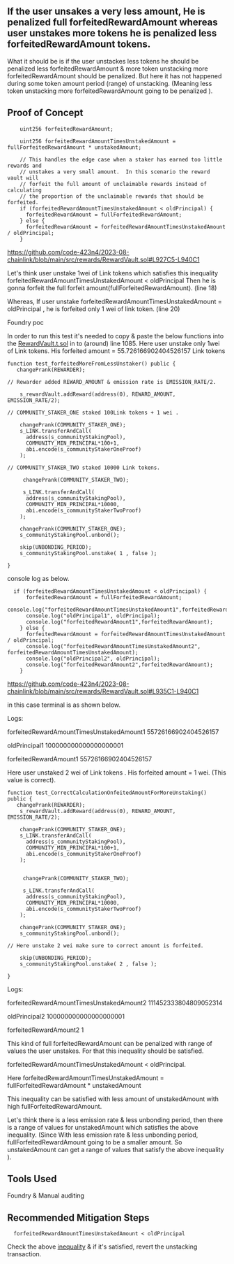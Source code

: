 ## If the user unsakes a very less amount, He is penalized full forfeitedRewardAmount  whereas user unstakes more tokens he is penalized less forfeitedRewardAmount tokens.

What it should be is if the user unstackes less tokens he should be penalized less forfeitedRewardAmount & more token
unstacking more forfeitedRewardAmount should be penalized. But here it has not happened during some token amount period (range)
of unstacking. (Meaning less token unstacking more forfeitedRewardAmount going to be penalized ).

## Proof of Concept

```solidity
    uint256 forfeitedRewardAmount;

    uint256 forfeitedRewardAmountTimesUnstakedAmount = fullForfeitedRewardAmount * unstakedAmount;

    // This handles the edge case when a staker has earned too little rewards and
    // unstakes a very small amount.  In this scenario the reward vault will
    // forfeit the full amount of unclaimable rewards instead of calculating
    // the proportion of the unclaimable rewards that should be forfeited.
    if (forfeitedRewardAmountTimesUnstakedAmount < oldPrincipal) {
      forfeitedRewardAmount = fullForfeitedRewardAmount;
    } else {
      forfeitedRewardAmount = forfeitedRewardAmountTimesUnstakedAmount / oldPrincipal;
    }

```
https://github.com/code-423n4/2023-08-chainlink/blob/main/src/rewards/RewardVault.sol#L927C5-L940C1

Let's think user unstake 1wei of Link tokens which satisfies this inequality 
forfeitedRewardAmountTimesUnstakedAmount < oldPrincipal
Then he is gonna forfeit the full forfeit amount(fullForfeitedRewardAmount). (line 18)

Whereas, If user unstake forfeitedRewardAmountTimesUnstakedAmount = oldPrincipal , he is forfeited only 1 wei of link token.
(line 20)

Foundry poc

In order to run this test it's needed to copy & paste the below functions into the [RewardVault.t.sol](https://github.com/code-423n4/2023-08-chainlink/blob/main/test/units/rewards/RewardVault.t.sol#L1085) in to (around) line 1085.
Here user unstake only 1wei of Link tokens. His forfeited amount = 55.726166902404526157 Link tokens

```solidity
function test_forfeitedMoreFromLessUnstaker() public {
   changePrank(REWARDER);

// Rewarder added REWARD_AMOUNT & emission rate is EMISSION_RATE/2.

    s_rewardVault.addReward(address(0), REWARD_AMOUNT, EMISSION_RATE/2);

// COMMUNITY_STAKER_ONE staked 100Link tokens + 1 wei .

    changePrank(COMMUNITY_STAKER_ONE);
    s_LINK.transferAndCall(
      address(s_communityStakingPool),
      COMMUNITY_MIN_PRINCIPAL*100+1,
      abi.encode(s_communityStakerOneProof)
    );

// COMMUNITY_STAKER_TWO staked 10000 Link tokens.
     
     changePrank(COMMUNITY_STAKER_TWO);

     s_LINK.transferAndCall(
      address(s_communityStakingPool),
      COMMUNITY_MIN_PRINCIPAL*10000,
      abi.encode(s_communityStakerTwoProof)
    );

    changePrank(COMMUNITY_STAKER_ONE);
    s_communityStakingPool.unbond();

    skip(UNBONDING_PERIOD);
    s_communityStakingPool.unstake( 1 , false );
   
}
```
console log as below. 

```solidity
  if (forfeitedRewardAmountTimesUnstakedAmount < oldPrincipal) {
      forfeitedRewardAmount = fullForfeitedRewardAmount;
      console.log("forfeitedRewardAmountTimesUnstakedAmount1",forfeitedRewardAmountTimesUnstakedAmount);
      console.log("oldPrincipal1", oldPrincipal);
      console.log("forfeitedRewardAmount1",forfeitedRewardAmount);
    } else {
      forfeitedRewardAmount = forfeitedRewardAmountTimesUnstakedAmount / oldPrincipal;
      console.log("forfeitedRewardAmountTimesUnstakedAmount2", forfeitedRewardAmountTimesUnstakedAmount);
      console.log("oldPrincipal2", oldPrincipal);
      console.log("forfeitedRewardAmount2",forfeitedRewardAmount);
    }
```
https://github.com/code-423n4/2023-08-chainlink/blob/main/src/rewards/RewardVault.sol#L935C1-L940C1

in this case terminal is as shown below.

Logs:

  forfeitedRewardAmountTimesUnstakedAmount1 55726166902404526157
  
  oldPrincipal1 100000000000000000001
  
  forfeitedRewardAmount1 55726166902404526157

  
Here user unstaked 2 wei of Link tokens . His forfeited amount = 1 wei. (This value is correct). 

```solidity
function test_CorrectCalculationOnfeitedAmountForMoreUnstaking() public {
   changePrank(REWARDER);
    s_rewardVault.addReward(address(0), REWARD_AMOUNT, EMISSION_RATE/2);

    changePrank(COMMUNITY_STAKER_ONE);
    s_LINK.transferAndCall(
      address(s_communityStakingPool),
      COMMUNITY_MIN_PRINCIPAL*100+1,
      abi.encode(s_communityStakerOneProof)
    );

     
     changePrank(COMMUNITY_STAKER_TWO);

     s_LINK.transferAndCall(
      address(s_communityStakingPool),
      COMMUNITY_MIN_PRINCIPAL*10000,
      abi.encode(s_communityStakerTwoProof)
    );

    changePrank(COMMUNITY_STAKER_ONE);
    s_communityStakingPool.unbond();

// Here unstake 2 wei make sure to correct amount is forfeited.

    skip(UNBONDING_PERIOD);
    s_communityStakingPool.unstake( 2 , false );
   
}
```
Logs:

  forfeitedRewardAmountTimesUnstakedAmount2 111452333804809052314
  
  oldPrincipal2 100000000000000000001
  
  forfeitedRewardAmount2 1

  
This kind of full forfeitedRewardAmount can be penalized with range of values the user unstakes. For that this inequality should
be satisfied.

forfeitedRewardAmountTimesUnstakedAmount < oldPrincipal.

Here forfeitedRewardAmountTimesUnstakedAmount = fullForfeitedRewardAmount * unstakedAmount

This inequality can be satisfied with less amount of unstakedAmount with high fullForfeitedRewardAmount. 

Let's think there is a less emission rate & less unbonding period, then there is a range of values for unstakedAmount which satisfies the above inequality. (Since With less emission rate & less unbonding period, fullForfeitedRewardAmount going to be
a smaller amount. So unstakedAmount can get a range of values that satisfy the above inequality ).




## Tools Used
Foundry & Manual auditing

## Recommended Mitigation Steps

      forfeitedRewardAmountTimesUnstakedAmount < oldPrincipal
      
Check the above [inequality](https://github.com/code-423n4/2023-08-chainlink/blob/main/src/rewards/RewardVault.sol#L935) & if it's satisfied, revert the unstacking transaction. 




















